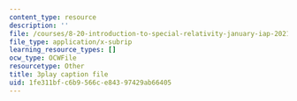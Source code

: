 ```yaml
---
content_type: resource
description: ''
file: /courses/8-20-introduction-to-special-relativity-january-iap-2021/1fe311bfc6b9566ce84397429ab66405_Pf_PvckSdTg.srt
file_type: application/x-subrip
learning_resource_types: []
ocw_type: OCWFile
resourcetype: Other
title: 3play caption file
uid: 1fe311bf-c6b9-566c-e843-97429ab66405
---
```

